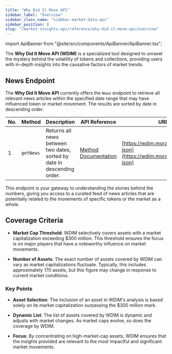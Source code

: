 ```yaml
---
title: "Why Did It Move API"
sidebar_label: "Overview"
sidebar_class_name: "sidebar-market-data-api"
sidebar_position: 0
slug: "/market-insights-api/reference/why-did-it-move-api/overview"
---
```


import ApiBanner from "@site/src/components/ApiBanner/ApiBanner.tsx";

<ApiBanner
  customText="Get access to the Why did it move API"
  customButtonText="Contact Sales"
  customButtonLink="https://moralis.io/api/why-did-it-move/"
/>

The **Why Did It Move API (WDIM)** is a specialized tool designed to unravel the mystery behind the volatility of tokens and collections, providing users with in-depth insights into the causative factors of market trends.

## News Endpoint

The **Why Did It Move API** currently offers the `News` endpoint to retrieve all relevant news articles within the specified date range that may have influenced token or market movement. The results are sorted by date in descending order.

| No. | Method    | Description                                       | API Reference                                                | URL                                                      |
|-----|-----------|---------------------------------------------------|--------------------------------------------------------------|----------------------------------------------------------|
| 1   | `getNews` | Returns all news between two dates, sorted by date in descending order. | [Method Documentation](/market-insights/reference/why-did-it-move-api/news) | [https://wdim.moralis.io/swagger-json](https://wdim.moralis.io/swagger-json) |

This endpoint is your gateway to understanding the stories behind the numbers, giving you access to a curated feed of news articles that are potentially related to the movements of specific tokens or the market as a whole.

## Coverage Criteria

- **Market Cap Threshold**: WDIM selectively covers assets with a market capitalization exceeding $300 million. This threshold ensures the focus is on major players that have a noteworthy influence on market movements.

- **Number of Assets**: The exact number of assets covered by WDIM can vary as market capitalizations fluctuate. Typically, this includes approximately 170 assets, but this figure may change in response to current market conditions.

### Key Points

- **Asset Selection**: The inclusion of an asset in WDIM's analysis is based solely on its market capitalization surpassing the $300 million mark.

- **Dynamic List**: The list of assets covered by WDIM is dynamic and adjusts with market changes. As market caps evolve, so does the coverage by WDIM.

- **Focus**: By concentrating on high-market-cap assets, WDIM ensures that the insights provided are relevant to the most impactful and significant market movements.
